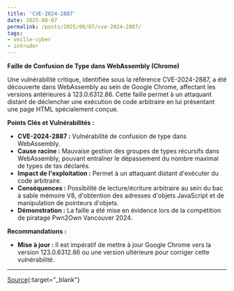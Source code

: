 ```yaml
---
title: 'CVE-2024-2887'
date: 2025-08-07
permalink: /posts/2025/08/07/cve-2024-2887/
tags:
- veille-cyber
- intruder
---
```

**Faille de Confusion de Type dans WebAssembly (Chrome)**

Une vulnérabilité critique, identifiée sous la référence CVE-2024-2887, a été découverte dans WebAssembly au sein de Google Chrome, affectant les versions antérieures à 123.0.6312.86. Cette faille permet à un attaquant distant de déclencher une exécution de code arbitraire en lui présentant une page HTML spécialement conçue.

**Points Clés et Vulnérabilités :**

*   **CVE-2024-2887 :** Vulnérabilité de confusion de type dans WebAssembly.
*   **Cause racine :** Mauvaise gestion des groupes de types récursifs dans WebAssembly, pouvant entraîner le dépassement du nombre maximal de types de tas déclarés.
*   **Impact de l'exploitation :** Permet à un attaquant distant d'exécuter du code arbitraire.
*   **Conséquences :** Possibilité de lecture/écriture arbitraire au sein du bac à sable mémoire V8, d'obtention des adresses d'objets JavaScript et de manipulation de pointeurs d'objets.
*   **Démonstration :** La faille a été mise en évidence lors de la compétition de piratage Pwn2Own Vancouver 2024.

**Recommandations :**

*   **Mise à jour :** Il est impératif de mettre à jour Google Chrome vers la version 123.0.6312.86 ou une version ultérieure pour corriger cette vulnérabilité.

---
[Source](https://cvemon.intruder.io/cves/CVE-2024-2887){:target="_blank"}
